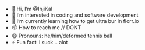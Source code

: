 - 👋 Hi, I’m @InjiKal
- 👀 I’m interested in coding and software development 
- 🌱 I’m currently learning how to get ultra bur in florr.io
- 📫 How to reach me // DONT
- 😄 Pronouns: he/him/deformed tennis ball
- ⚡ Fun fact: i suck... alot

<!---
InjiKal/InjiKal is a ✨ special ✨ repository because its `README.md` (this file) appears on your GitHub profile.
You can click the Preview link to take a look at your changes.
--->
